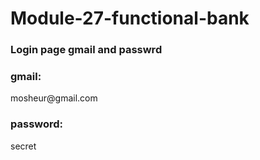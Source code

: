 # Module-27-functional-bank
<h3> Login page gmail and passwrd </h3>
<h3>gmail: </h3> mosheur@gmail.com 
<h3>password: </h3> secret
